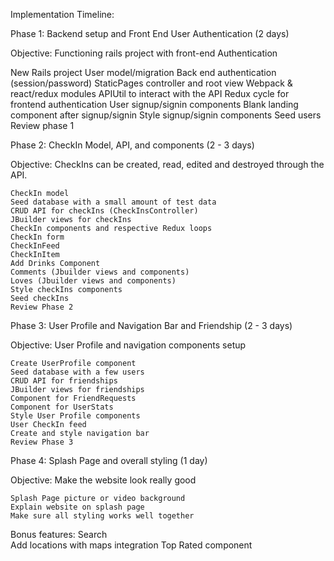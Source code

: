 Implementation Timeline:

Phase 1: Backend setup and Front End User Authentication (2 days)

  Objective: Functioning rails project with front-end Authentication

   New Rails project
   User model/migration
   Back end authentication (session/password)
   StaticPages controller and root view
   Webpack & react/redux modules
   APIUtil to interact with the API
   Redux cycle for frontend authentication
   User signup/signin components
   Blank landing component after signup/signin
   Style signup/signin components
   Seed users
   Review phase 1

Phase 2: CheckIn Model, API, and components (2 - 3 days)

  Objective: CheckIns can be created, read, edited and destroyed through the API.

    CheckIn model
    Seed database with a small amount of test data
    CRUD API for checkIns (CheckInsController)
    JBuilder views for checkIns
    CheckIn components and respective Redux loops
    CheckIn form
    CheckInFeed
    CheckInItem
    Add Drinks Component
    Comments (Jbuilder views and components)
    Loves (Jbuilder views and components)
    Style checkIns components
    Seed checkIns
    Review Phase 2

Phase 3: User Profile and Navigation Bar and Friendship (2 - 3 days)

  Objective: User Profile and navigation components setup   

    Create UserProfile component
    Seed database with a few users
    CRUD API for friendships
    JBuilder views for friendships
    Component for FriendRequests
    Component for UserStats
    Style User Profile components
    User CheckIn feed
    Create and style navigation bar
    Review Phase 3


Phase 4: Splash Page and overall styling (1 day)

  Objective: Make the website look really good

    Splash Page picture or video background
    Explain website on splash page
    Make sure all styling works well together


Bonus features:
  Search  
  Add locations with maps integration
  Top Rated component
